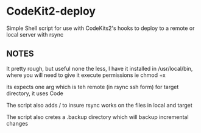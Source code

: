 CodeKit2-deploy
===============

Simple Shell script for use with CodeKits2's hooks to deploy to a remote or local server with rsync

NOTES
-----

It pretty rough, but useful none the less, I have it installed in /usr/local/bin, where you will need to give it execute permissions
ie chmod +x

its expects one arg which is teh remote (in rsync ssh form) for target directory,
it uses Code

The script also adds / to insure rsync works on the files in local and target

The script also cretes a .backup directory which will backup incremental changes

